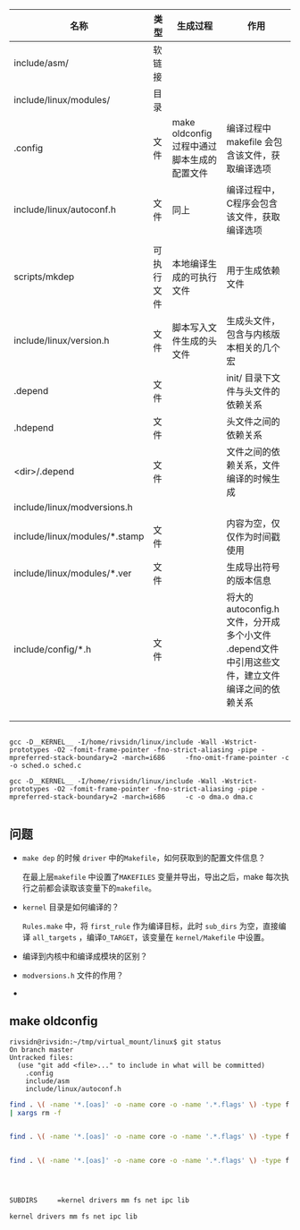 

| 名称                          | 类型       | 生成过程                                    | 作用                                                         |
| ----------------------------- | ---------- | ------------------------------------------- | ------------------------------------------------------------ |
| include/asm/                  | 软链接     |                                             |                                                              |
| include/linux/modules/        | 目录       |                                             |                                                              |
| .config                       | 文件       | make oldconfig 过程中通过脚本生成的配置文件 | 编译过程中makefile 会包含该文件，获取编译选项                |
| include/linux/autoconf.h      | 文件       | 同上                                        | 编译过程中，C程序会包含该文件，获取编译选项                  |
|                               |            |                                             |                                                              |
| scripts/mkdep                 | 可执行文件 | 本地编译生成的可执行文件                    | 用于生成依赖文件                                             |
| include/linux/version.h       | 文件       | 脚本写入文件生成的头文件                    | 生成头文件，包含与内核版本相关的几个宏                       |
| .depend                       | 文件       |                                             | init/ 目录下文件与头文件的依赖关系                           |
| .hdepend                      | 文件       |                                             | 头文件之间的依赖关系                                         |
| \<dir\>/.depend               | 文件       |                                             | 文件之间的依赖关系，文件编译的时候生成                       |
| include/linux/modversions.h   |            |                                             |                                                              |
| include/linux/modules/*.stamp | 文件       |                                             | 内容为空，仅仅作为时间戳使用                                 |
| include/linux/modules/*.ver   | 文件       |                                             | 生成导出符号的版本信息                                       |
| include/config/*.h            | 文件       |                                             | 将大的 autoconfig.h 文件，分开成多个小文件<br/>.depend文件中引用这些文件，建立文件编译之间的依赖关系 |
|                               |            |                                             |                                                              |
|                               |            |                                             |                                                              |
|                               |            |                                             |                                                              |



```

gcc -D__KERNEL__ -I/home/rivsidn/linux/include -Wall -Wstrict-prototypes -O2 -fomit-frame-pointer -fno-strict-aliasing -pipe -mpreferred-stack-boundary=2 -march=i686     -fno-omit-frame-pointer -c -o sched.o sched.c

gcc -D__KERNEL__ -I/home/rivsidn/linux/include -Wall -Wstrict-prototypes -O2 -fomit-frame-pointer -fno-strict-aliasing -pipe -mpreferred-stack-boundary=2 -march=i686     -c -o dma.o dma.c


```





## 问题

* `make dep` 的时候 `driver` 中的`Makefile`，如何获取到的配置文件信息？

  在最上层`makefile` 中设置了`MAKEFILES` 变量并导出，导出之后，make 每次执行之前都会读取该变量下的`makefile`。

* `kernel` 目录是如何编译的？

  `Rules.make` 中，将 `first_rule` 作为编译目标，此时 `sub_dirs` 为空，直接编译 `all_targets` ，编译`O_TARGET`，该变量在 `kernel/Makefile` 中设置。

* 编译到内核中和编译成模块的区别？

  

* `modversions.h` 文件的作用？

* 





## make oldconfig

```
rivsidn@rivsidn:~/tmp/virtual_mount/linux$ git status 
On branch master
Untracked files:
  (use "git add <file>..." to include in what will be committed)
	.config
	include/asm
	include/linux/autoconf.h
```









```bash
find . \( -name '*.[oas]' -o -name core -o -name '.*.flags' \) -type f -print | grep -v lxdialog/
| xargs rm -f


find . \( -name '*.[oas]' -o -name core -o -name '.*.flags' \) -type f -print | grep -v lxdialog/


find . \( -name '*.[oas]' -o -name core -o -name '.*.flags' \) -type f -print | grep -v lxdialog/




SUBDIRS		=kernel drivers mm fs net ipc lib

kernel drivers mm fs net ipc lib


```







